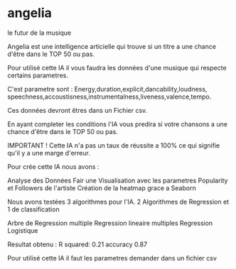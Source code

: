 # angelia
le futur de la musique

Angelia est une intelligence articielle qui trouve si un titre a une chance d'être dans le TOP 50 ou pas.

Pour utilisé cette IA il vous faudra les données d'une musique qui respecte certains parametres.

C'est parametre sont : Energy,duration,explicit,dancability,loudness, speechness,accoustisness,instrumentalness,liveness,valence,tempo.

Ces données devront êtres dans un Fichier csv.

En ayant completer les conditions l'IA vous predira si votre chansons a une chance d'être dans le TOP 50 ou pas.

IMPORTANT ! 
Cette IA n'a pas un taux de réussite a 100% ce qui signifie qu'il y a une marge d'erreur.

Pour crée cette IA nous avons :

Analyse des Données
Fair une Visualisation avec les parametres Popularity et Followers de l'artiste
Création de la heatmap grace a Seaborn

Nous avons testées 3 algorithmes pour l'IA.
2 Algorithmes de Regression et 
1 de classification

Arbre de Regression multiple
Regression lineaire multiples
Regression Logistique

Resultat obtenu : R squared: 0.21
accuracy 0.87

Pour utilisé cette IA il faut les parametres demander dans un fichier csv
